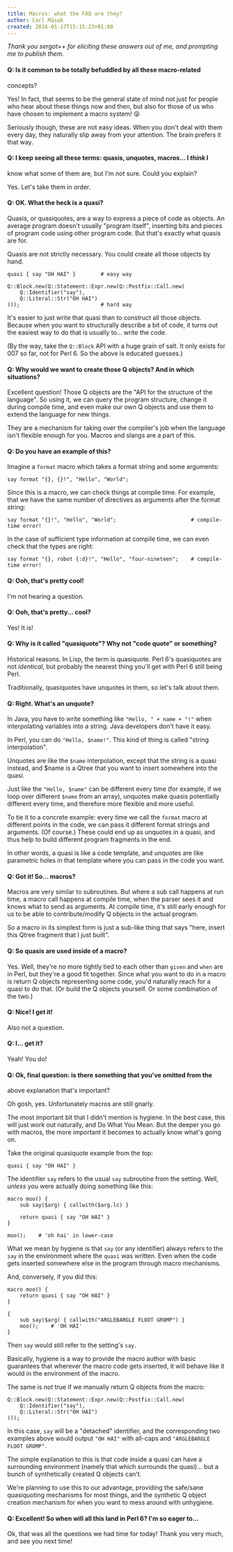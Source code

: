 ```yaml
---
title: Macros: what the FAQ are they?
author: Carl Mäsak
created: 2016-01-17T15:15:23+01:00
---
```

*Thank you sergot++ for eliciting these answers out of me, and prompting me to
publish them.*

#### Q: Is it common to be totally befuddled by all these macro-related
concepts?

Yes! In fact, that seems to be the general state of mind not just for people
who hear about these things now and then, but also for those of us who have
chosen to implement a macro system! 😝

Seriously though, these are not easy ideas. When you don't deal with them every
day, they naturally slip away from your attention. The brain prefers it that
way.

#### Q: I keep seeing all these terms: quasis, unquotes, macros... I *think* I
know what some of them are, but I'm not sure. Could you explain?

Yes. Let's take them in order.

#### Q: OK. What the heck is a quasi?

Quasis, or quasiquotes, are a way to express a piece of code as objects. An
average program doesn't usually "program itself", inserting bits and pieces of
program code using other program code. But that's exactly what quasis are for.

Quasis are not strictly necessary. You could create all those objects by hand.

    quasi { say "OH HAI" }        # easy way

    Q::Block.new(Q::Statement::Expr.new(Q::Postfix::Call.new(
        Q::Identifier("say"),
        Q::Literal::Str("OH HAI")
    )));                          # hard way

It's easier to just write that quasi than to construct all those objects.
Because when you want to structurally describe a bit of code, it turns out the
easiest way to do that is usually to... write the code.

(By the way, take the `Q::Block` API with a huge grain of salt. It only exists
for 007 so far, not for Perl 6. So the above is educated guesses.)

#### Q: Why would we want to create those Q objects? And in which situations?

Excellent question! Those Q objects are the "API for the structure of the
language". So using it, we can query the program structure, change it during
compile time, and even make our own Q objects and use them to extend the
language for new things.

They are a mechanism for taking over the compiler's job when the language isn't
flexible enough for you. Macros and slangs are a part of this.

#### Q: Do you have an example of this?

Imagine a `format` macro which takes a format string and some arguments:

    say format "{}, {}!", "Hello", "World";

Since this is a macro, we can check things at compile time. For example, that
we have the same number of directives as arguments after the format string:

    say format "{}!", "Hello", "World";                        # compile-time error!

In the case of sufficient type information at compile time, we can even check
that the types are right:

    say format "{}, robot {:d}!", "Hello", "four-nineteen";    # compile-time error!

#### Q: Ooh, that's pretty cool!

I'm not hearing a question.

#### Q: Ooh, that's pretty... cool?

Yes! It is!

#### Q: Why is it called "quasiquote"? Why not "code quote" or something?

Historical reasons. In Lisp, the term is quasiquote. Perl 6's quasiquotes are
not *identical*, but probably the nearest thing you'll get with Perl 6 still
being Perl.

Traditionally, quasiquotes have unquotes in them, so let's talk about them.

#### Q: Right. What's an unquote?

In Java, you have to write something like `"Hello, " + name + "!"` when
interpolating variables into a string. Java developers don't have it easy.

In Perl, you can do `"Hello, $name!"`. This kind of thing is called "string
interpolation".

Unquotes are like the `$name` interpolation, except that the string is a quasi
instead, and $name is a Qtree that you want to insert somewhere into the quasi.

Just like the `"Hello, $name"` can be different every time (for example, if we
loop over different `$name` from an array), unquotes make quasis potentially
different every time, and therefore more flexible and more useful.

To tie it to a concrete example: every time we call the `format` macro at
different points in the code, we can pass it different format strings and
arguments. (Of course.) These could end up as unquotes in a quasi, and thus
help to build different program fragments in the end.

In other words, a quasi is like a code template, and unquotes are like
parametric holes in that template where you can pass in the code you want.

#### Q: Got it! So... macros?

Macros are very similar to subroutines. But where a sub call happens at run
time, a macro call happens at compile time, when the parser sees it and knows
what to send as arguments. At compile time, it's still early enough for us to
be able to contribute/modify Q objects in the actual program.

So a macro in its simplest form is just a sub-like thing that says "here,
insert this Qtree fragment that I just built".

#### Q: So quasis are used inside of a macro?

Yes. Well, they're no more tightly tied to each other than `given` and `when`
are in Perl, but they're a good fit together. Since what you want to do in a
macro is return Q objects representing some code, you'd naturally reach for a
quasi to do that. (Or build the Q objects yourself. Or some combination of the
two.)

#### Q: Nice! I get it!

Also not a question.

#### Q: I... get it?

Yeah! You do!

#### Q: Ok, final question: is there something that you've omitted from the
above explanation that's important?

Oh gosh, yes. Unfortunately macros are still gnarly.

The most important bit that I didn't mention is hygiene. In the best case, this
will just work out naturally, and Do What You Mean. But the deeper you go with
macros, the more important it becomes to actually know what's going on.

Take the original quasiquote example from the top:

    quasi { say "OH HAI" }

The identifier `say` refers to the usual `say` subroutine from the setting.
Well, *unless* you were actually doing something like this:

    macro moo() {
        sub say($arg) { callwith($arg.lc) }
        
        return quasi { say "OH HAI" }
    }
    
    moo();    # 'oh hai' in lower-case

What we mean by hygiene is that `say` (or any identifier) always refers to the
`say` in the environment where the `quasi` was written. Even when the code gets
inserted somewhere else in the program through macro mechanisms.

And, conversely, if you did this:

    macro moo() {
        return quasi { say "OH HAI" }
    }
    
    {
        sub say($arg) { callwith("ARGLEBARGLE FLOOT GROMP") }
        moo();    # 'OH HAI'
    }

Then `say` would still refer to the setting's `say`.

Basically, hygiene is a way to provide the macro author with basic guarantees
that wherever the macro code gets inserted, it will behave like it would in the
environment of the macro.

The same is *not* true if we manually return Q objects from the macro:

    Q::Block.new(Q::Statement::Expr.new(Q::Postfix::Call.new(
        Q::Identifier("say"),
        Q::Literal::Str("OH HAI")
    )));

In this case, `say` will be a "detached" identifier, and the corresponding two
examples above would output `"OH HAI"` with all-caps and `"ARGLEBARGLE FLOOT
GROMP"`.

The simple explanation to this is that code inside a quasi can have a
surrounding environment (namely that which surrounds the quasi)... but a bunch
of synthetically created Q objects can't.

We're planning to use this to our advantage, providing the safe/sane
quasiquoting mechanisms for most things, and the synthetic Q object creation
mechanism for when you want to mess around with unhygiene.

#### Q: Excellent! So when will all this land in Perl 6? I'm so eager to...

Ok, that was all the questions we had time for today! Thank you very much, and
see you next time!
